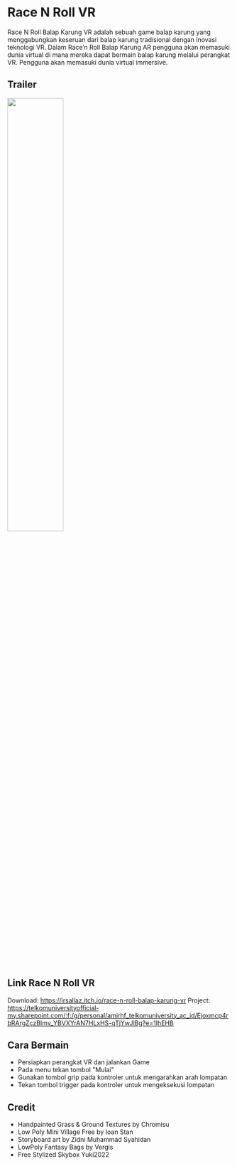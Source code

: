 # Race N Roll VR
Race N Roll Balap Karung VR adalah sebuah game balap karung yang menggabungkan keseruan  dari balap karung tradisional dengan inovasi teknologi VR. Dalam  Race’n  Roll  Balap  Karung  AR  pengguna  akan memasuki dunia virtual di mana mereka dapat bermain balap karung melalui perangkat VR. Pengguna akan memasuki dunia virtual immersive.

## Trailer 
[<img src="https://i.ytimg.com/vi/OuY6gkNGLo4/maxresdefault.jpg" width="50%">](https://youtu.be/OuY6gkNGLo4 "Now in Android: 55")

## Link Race N Roll VR
Download: https://irsallaz.itch.io/race-n-roll-balap-karung-vr
Project: https://telkomuniversityofficial-my.sharepoint.com/:f:/g/personal/amirhf_telkomuniversity_ac_id/Ejoxmcp4rbRArgZczBImv_YBVXYrAN7HLxHS-qTjYwJlBg?e=1IhEHB

## Cara Bermain
* Persiapkan perangkat VR dan jalankan Game
* Pada menu tekan tombol "Mulai"
* Gunakan tombol grip pada kontroler untuk mengarahkan arah lompatan
* Tekan tombol trigger pada kontroler untuk mengeksekusi lompatan

## Credit
* Handpainted Grass & Ground Textures by Chromisu
* Low Poly Mini Village Free by Ioan Stan
* Storyboard art by Zidni Muhammad Syahidan
* LowPoly Fantasy Bags by Vergis
* Free Stylized Skybox Yuki2022
